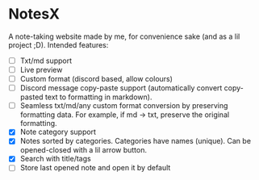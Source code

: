# NotesX
A note-taking website made by me, for convenience sake (and as a lil project ;D). Intended features:
- [ ] Txt/md support 
- [ ] Live preview
- [ ] Custom format (discord based, allow colours)
- [ ] Discord message copy-paste support (automatically convert copy-pasted text to formatting in markdown).
- [ ] Seamless txt/md/any custom format conversion by preserving formatting data. For example, if md -> txt, preserve the original formatting.
- [x] Note category support
- [x] Notes sorted by categories. Categories have names (unique). Can be opened-closed with a lil arrow button. 
- [x] Search with title/tags
- [ ] Store last opened note and open it by default
